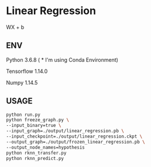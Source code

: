 # Linear Regression

WX + b



## ENV

Python 3.6.8 ( * I'm using Conda Environment)

Tensorflow 1.14.0

Numpy 1.14.5 



## USAGE

```bash
python run.py
python freeze_graph.py \
--input_binary=true \
--input_graph=./output/linear_regression.pb \
--input_checkpoint=./output/linear_regression.ckpt \
--output_graph=./output/frozen_linear_regression.pb \
--output_node_names=hypothesis
python rknn_transfer.py
python rknn_predict.py
```







